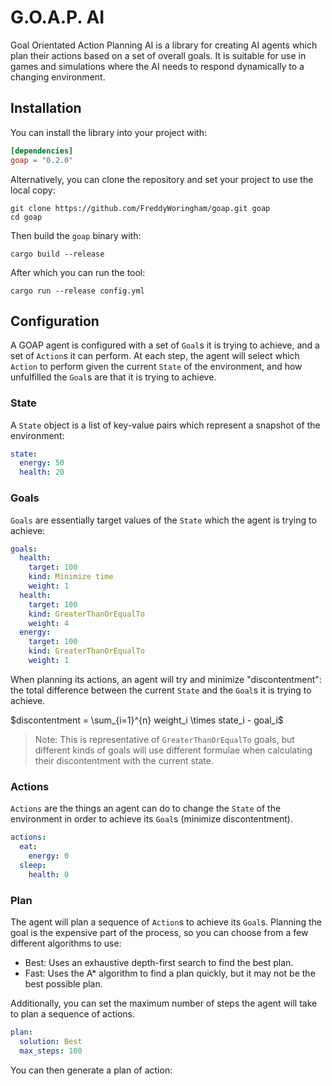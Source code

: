 # G.O.A.P. AI

Goal Orientated Action Planning AI is a library for creating AI agents which plan their actions based on a set of overall goals.
It is suitable for use in games and simulations where the AI needs to respond dynamically to a changing environment.

## Installation

You can install the library into your project with:

```toml
[dependencies]
goap = "0.2.0"
```

Alternatively, you can clone the repository and set your project to use the local copy:

```shell
git clone https://github.com/FreddyWoringham/goap.git goap
cd goap
```

Then build the `goap` binary with:

```shell
cargo build --release
```

After which you can run the tool:

```shell
cargo run --release config.yml
```

## Configuration

A GOAP agent is configured with a set of `Goal`s it is trying to achieve, and a set of `Action`s it can perform.
At each step, the agent will select which `Action` to perform given the current `State` of the environment, and how unfulfilled the `Goal`s are that it is trying to achieve.

### State

A `State` object is a list of key-value pairs which represent a snapshot of the environment:

```yaml
state:
  energy: 50
  health: 20
```

### Goals

`Goals` are essentially target values of the `State` which the agent is trying to achieve:

```yaml
goals:
  health:
    target: 100
    kind: Minimize time
    weight: 1
  health:
    target: 100
    kind: GreaterThanOrEqualTo
    weight: 4
  energy:
    target: 100
    kind: GreaterThanOrEqualTo
    weight: 1
```

When planning its actions, an agent will try and minimize "discontentment": the total difference between the current `State` and the `Goal`s it is trying to achieve.

$discontentment = \sum_{i=1}^{n} weight_i \times state_i - goal_i$

> Note: This is representative of `GreaterThanOrEqualTo` goals, but different kinds of goals will use different formulae when calculating their discontentment with the current state.

### Actions

`Actions` are the things an agent can do to change the `State` of the environment in order to achieve its `Goal`s (minimize discontentment).

```yaml
actions:
  eat:
    energy: 0
  sleep:
    health: 0
```

### Plan

The agent will plan a sequence of `Action`s to achieve its `Goal`s.
Planning the goal is the expensive part of the process, so you can choose from a few different algorithms to use:

- Best: Uses an exhaustive depth-first search to find the best plan.
- Fast: Uses the A\* algorithm to find a plan quickly, but it may not be the best possible plan.

Additionally, you can set the maximum number of steps the agent will take to plan a sequence of actions.

```yaml
plan:
  solution: Best
  max_steps: 100
```

You can then generate a plan of action:

```text

```
